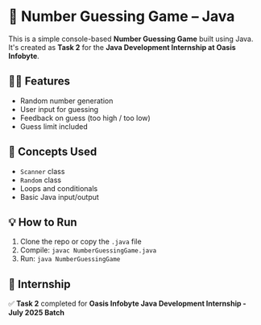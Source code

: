 # 🎯 Number Guessing Game – Java

This is a simple console-based **Number Guessing Game** built using Java.  
It's created as **Task 2** for the **Java Development Internship at Oasis Infobyte**.

## 👨‍💻 Features
- Random number generation
- User input for guessing
- Feedback on guess (too high / too low)
- Guess limit included

## 🧠 Concepts Used
- `Scanner` class
- `Random` class
- Loops and conditionals
- Basic Java input/output

## 💡 How to Run
1. Clone the repo or copy the `.java` file
2. Compile: `javac NumberGuessingGame.java`
3. Run: `java NumberGuessingGame`


## 📌 Internship
✅ **Task 2** completed for **Oasis Infobyte Java Development Internship - July 2025 Batch**
